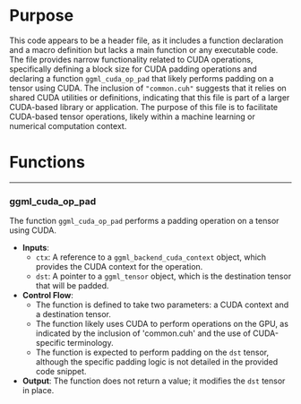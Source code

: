 # Purpose
This code appears to be a header file, as it includes a function declaration and a macro definition but lacks a main function or any executable code. The file provides narrow functionality related to CUDA operations, specifically defining a block size for CUDA padding operations and declaring a function `ggml_cuda_op_pad` that likely performs padding on a tensor using CUDA. The inclusion of `"common.cuh"` suggests that it relies on shared CUDA utilities or definitions, indicating that this file is part of a larger CUDA-based library or application. The purpose of this file is to facilitate CUDA-based tensor operations, likely within a machine learning or numerical computation context.
# Functions

---
### ggml\_cuda\_op\_pad
The function `ggml_cuda_op_pad` performs a padding operation on a tensor using CUDA.
- **Inputs**:
    - `ctx`: A reference to a `ggml_backend_cuda_context` object, which provides the CUDA context for the operation.
    - `dst`: A pointer to a `ggml_tensor` object, which is the destination tensor that will be padded.
- **Control Flow**:
    - The function is defined to take two parameters: a CUDA context and a destination tensor.
    - The function likely uses CUDA to perform operations on the GPU, as indicated by the inclusion of 'common.cuh' and the use of CUDA-specific terminology.
    - The function is expected to perform padding on the `dst` tensor, although the specific padding logic is not detailed in the provided code snippet.
- **Output**: The function does not return a value; it modifies the `dst` tensor in place.


